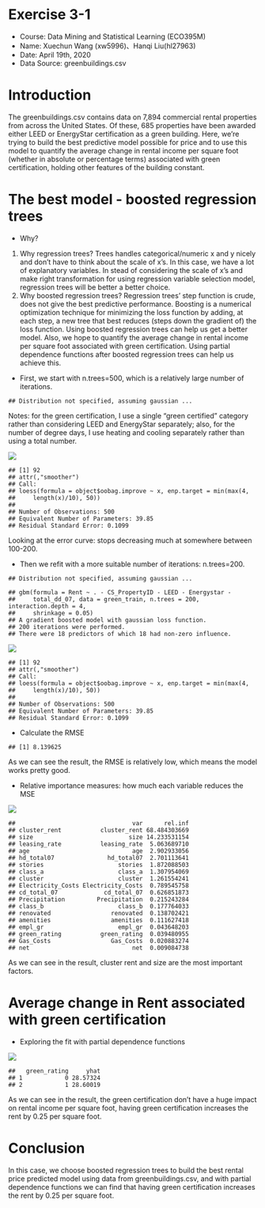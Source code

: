 Exercise 3-1
============

-   Course: Data Mining and Statistical Learning (ECO395M)
-   Name: Xuechun Wang (xw5996)、Hanqi Liu(hl27963)
-   Date: April 19th, 2020
-   Data Source: greenbuildings.csv

Introduction
============

The greenbuildings.csv contains data on 7,894 commercial rental
properties from across the United States. Of these, 685 properties have
been awarded either LEED or EnergyStar certification as a green
building. Here, we’re trying to build the best predictive model possible
for price and to use this model to quantify the average change in rental
income per square foot (whether in absolute or percentage terms)
associated with green certification, holding other features of the
building constant.

The best model - boosted regression trees
=========================================

-   Why?

1.  Why regression trees? Trees handles categorical/numeric x and y
    nicely and don’t have to think about the scale of x’s. In this case,
    we have a lot of explanatory variables. In stead of considering the
    scale of x’s and make right transformation for using regression
    variable selection model, regression trees will be better a better
    choice.
2.  Why boosted regression trees? Regression trees’ step function is
    crude, does not give the best predictive performance. Boosting is a
    numerical optimization technique for minimizing the loss function by
    adding, at each step, a new tree that best reduces (steps down the
    gradient of) the loss function. Using boosted regression trees can
    help us get a better model. Also, we hope to quantify the average
    change in rental income per square foot associated with green
    certification. Using partial dependence functions after boosted
    regression trees can help us achieve this.

-   First, we start with n.trees=500, which is a relatively large number
    of iterations.

<!-- -->

    ## Distribution not specified, assuming gaussian ...

Notes: for the green certification, I use a single “green certified”
category rather than considering LEED and EnergyStar separately; also,
for the number of degree days, I use heating and cooling separately
rather than using a total number.

![](3-1_files/figure-markdown_strict/unnamed-chunk-3-1.png)

    ## [1] 92
    ## attr(,"smoother")
    ## Call:
    ## loess(formula = object$oobag.improve ~ x, enp.target = min(max(4, 
    ##     length(x)/10), 50))
    ## 
    ## Number of Observations: 500 
    ## Equivalent Number of Parameters: 39.85 
    ## Residual Standard Error: 0.1099

Looking at the error curve: stops decreasing much at somewhere between
100-200.

-   Then we refit with a more suitable number of iterations:
    n.trees=200.

<!-- -->

    ## Distribution not specified, assuming gaussian ...

    ## gbm(formula = Rent ~ . - CS_PropertyID - LEED - Energystar - 
    ##     total_dd_07, data = green_train, n.trees = 200, interaction.depth = 4, 
    ##     shrinkage = 0.05)
    ## A gradient boosted model with gaussian loss function.
    ## 200 iterations were performed.
    ## There were 18 predictors of which 18 had non-zero influence.

![](3-1_files/figure-markdown_strict/unnamed-chunk-4-1.png)

    ## [1] 92
    ## attr(,"smoother")
    ## Call:
    ## loess(formula = object$oobag.improve ~ x, enp.target = min(max(4, 
    ##     length(x)/10), 50))
    ## 
    ## Number of Observations: 500 
    ## Equivalent Number of Parameters: 39.85 
    ## Residual Standard Error: 0.1099

-   Calculate the RMSE

<!-- -->

    ## [1] 8.139625

As we can see the result, the RMSE is relatively low, which means the
model works pretty good.

-   Relative importance measures: how much each variable reduces the MSE

![](3-1_files/figure-markdown_strict/unnamed-chunk-6-1.png)

    ##                                 var      rel.inf
    ## cluster_rent           cluster_rent 68.484303669
    ## size                           size 14.233531154
    ## leasing_rate           leasing_rate  5.063689710
    ## age                             age  2.902933056
    ## hd_total07               hd_total07  2.701113641
    ## stories                     stories  1.872088503
    ## class_a                     class_a  1.307954069
    ## cluster                     cluster  1.261554241
    ## Electricity_Costs Electricity_Costs  0.789545758
    ## cd_total_07             cd_total_07  0.626851873
    ## Precipitation         Precipitation  0.215243284
    ## class_b                     class_b  0.177764033
    ## renovated                 renovated  0.138702421
    ## amenities                 amenities  0.111627418
    ## empl_gr                     empl_gr  0.043648203
    ## green_rating           green_rating  0.039480955
    ## Gas_Costs                 Gas_Costs  0.020883274
    ## net                             net  0.009084738

As we can see in the result, cluster rent and size are the most
important factors.

Average change in Rent associated with green certification
==========================================================

-   Exploring the fit with partial dependence functions

![](3-1_files/figure-markdown_strict/unnamed-chunk-7-1.png)

    ##   green_rating     yhat
    ## 1            0 28.57324
    ## 2            1 28.60019

As we can see in the result, the green certification don’t have a huge
impact on rental income per square foot, having green certification
increases the rent by 0.25 per square foot.

Conclusion
==========

In this case, we choose boosted regression trees to build the best
rental price predicted model using data from greenbuildings.csv, and
with partial dependence functions we can find that having green
certification increases the rent by 0.25 per square foot.

